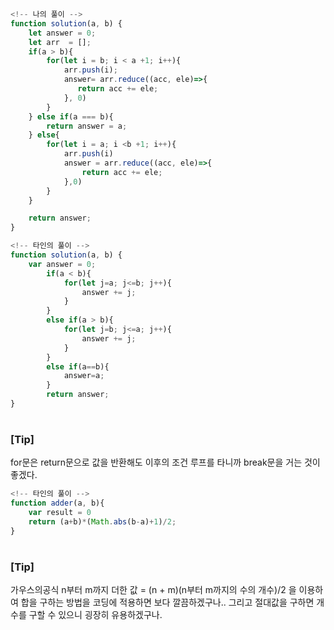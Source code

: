 ```javascript
<!-- 나의 풀이 -->
function solution(a, b) {
    let answer = 0;
    let arr  = [];
    if(a > b){
        for(let i = b; i < a +1; i++){
            arr.push(i);
            answer= arr.reduce((acc, ele)=>{
               return acc += ele;
            }, 0)
        }
    } else if(a === b){
        return answer = a; 
    } else{
        for(let i = a; i <b +1; i++){
            arr.push(i)
            answer = arr.reduce((acc, ele)=>{
                return acc += ele;
            },0)
        }
    }

    return answer;
}

```

```javascript
<!-- 타인의 풀이 -->
function solution(a, b) {
    var answer = 0;
        if(a < b){
            for(let j=a; j<=b; j++){
                answer += j;
            }
        }
        else if(a > b){
            for(let j=b; j<=a; j++){
                answer += j;
            }
        } 
        else if(a==b){
            answer=a;
        }
        return answer;
}

```

#

### [Tip]
 for문은 return문으로 값을 반환해도 이후의 조건 루프를 타니까 break문을 거는 것이 좋겠다.

```javascript
<!-- 타인의 풀이 -->
function adder(a, b){
    var result = 0
    return (a+b)*(Math.abs(b-a)+1)/2;
}

```

#

### [Tip]
가우스의공식
n부터 m까지 더한 값 = (n + m)(n부터 m까지의 수의 개수)/2
을 이용하여 합을 구하는 방법을 코딩에 적용하면 보다 깔끔하겠구나.. 그리고 절대값을 구하면 개수를 구할 수 있으니 굉장히 유용하겠구나.

